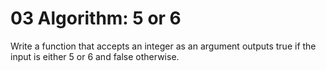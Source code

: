 # 03 Algorithm: 5 or 6

Write a function that accepts an integer as an argument outputs true if the input is either 5 or 6 and false otherwise.
